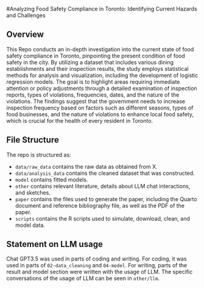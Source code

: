#Analyzing Food Safety Compliance in Toronto: Identifying Current Hazards and Challenges
## Overview

This Repo conducts an in-depth investigation into the current state of food safety compliance in Toronto, pinpointing the present condition of food safety in the city. By utilizing a dataset that includes various dining establishments and their inspection results, the study employs statistical methods for analysis and visualization, including the development of logistic regression models. The goal is to highlight areas requiring immediate attention or policy adjustments through a detailed examination of inspection reports, types of violations, frequencies, dates, and the nature of the violations. The findings suggest that the government needs to increase inspection frequency based on factors such as different seasons, types of food businesses, and the nature of violations to enhance local food safety, which is crucial for the health of every resident in Toronto.

## File Structure

The repo is structured as:

-   `data/raw_data` contains the raw data as obtained from X.
-   `data/analysis_data` contains the cleaned dataset that was constructed.
-   `model` contains fitted models. 
-   `other` contains relevant literature, details about LLM chat interactions, and sketches.
-   `paper` contains the files used to generate the paper, including the Quarto document and reference bibliography file, as well as the PDF of the paper. 
-   `scripts` contains the R scripts used to simulate, download, clean, and model data.


## Statement on LLM usage

Chat GPT3.5 was used in parts of coding and writing. For coding, it was used in parts of `02-data_cleaning` and `04-model`. For writing, parts of the result and model section were written with the usage of LLM. The specific conversations of the usage of LLM can be seen in `other/llm`.  
